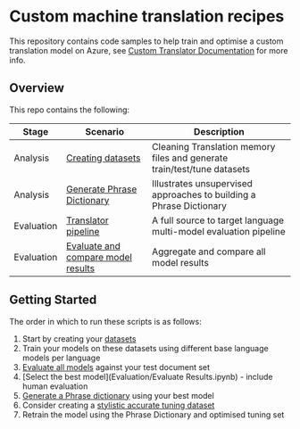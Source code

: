 # Custom machine translation recipes

This repository contains code samples to help train and optimise a custom translation model on Azure,
see [Custom Translator Documentation](https://docs.microsoft.com/en-us/azure/cognitive-services/translator/custom-translator/overview)
for more info.

## Overview
This repo contains the following:

| Stage | Scenario | Description |
| -------- | ----------- | ------|
| Analysis | [Creating datasets](Analysis/Translation-Memory-to-datasets.ipynb) | Cleaning Translation memory files and generate train/test/tune datasets
| Analysis | [Generate Phrase Dictionary](Analysis/Phrase_Dictionary/README.md) | Illustrates unsupervised approaches to building a Phrase Dictionary
| Evaluation | [Translator pipeline](Evaluation/translator_pipeline.py) | A full source to target language multi-model evaluation pipeline
| Evaluation | [Evaluate and compare model results](Evaluation/Evaluate-Results.ipynb) | Aggregate and compare all model results

## Getting Started

The order in which to run these scripts is as follows:

1) Start by creating your [datasets](Analysis/Translation-Memory-to-datasets.ipynb)
2) Train your models on these datasets using different base language models per language
3) [Evaluate all models](Evaluation/translator_pipeline.py) against your test document set
4) [Select the best model](Evaluation/Evaluate Results.ipynb) - include human evaluation
5) [Generate a Phrase dictionary](Analysis/Phrase_Dictionary/README.md) using your best model
6) Consider creating a [stylistic accurate tuning dataset](https://docs.microsoft.com/en-us/azure/cognitive-services/translator/custom-translator/training-and-model#tuning-document-type-for-custom-translator)
7) Retrain the model using the Phrase Dictionary and optimised tuning set